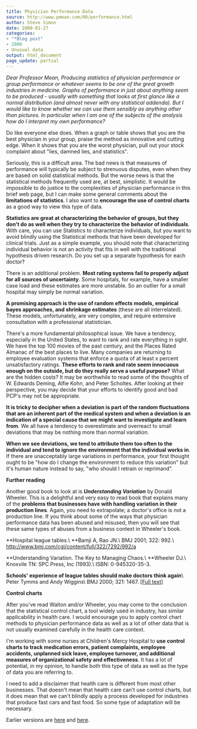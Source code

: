```yaml
---
title: Physician Performance Data
source: http://www.pmean.com/00/performance.html
author: Steve Simon
date: 2000-01-27
categories:
- "*Blog post"
- 2000
- Unusual data
output: html_document
page_update: partial
---
```


*Dear Professor Mean, Producing statistics of physician performance or group performance or whatever seems to be one of the great growth industries in medicine. Graphs of performance in just about anything seem to be produced - usually with something that looks at first glance like a normal distribution (and almost never with any statistical addenda). But I would like to know whether we can use them sensibly as anything other than pictures. In particular when I am one of the subjects of the analysis how do I interpret my own performance?*

Do like everyone else does. When a graph or table shows that you are the best physician in your group, praise the method as innovative and cutting edge. When it shows that you are the worst physician, pull out your stock complaint about "lies, damned lies, and statistics".

Seriously, this is a difficult area. The bad news is that measures of performance will typically be subject to strenuous disputes, even when they are based on solid statistical methods. But the worse news is that the statistical methods frequently used are, at best, simplistic. It would be impossible to do justice to the complexities of physician performance in this brief web page, but I can make some general comments about the **limitations of statistics**. I also want to **encourage the use of control charts** as a good way to view this type of data.

**Statistics are great at characterizing the behavior of groups, but they don't do as well when they try to characterize the behavior of individuals**. With care, you can use Statistics to characterize individuals, but you want to avoid blindly using the Statistical methods that have been developed for clinical trials. Just as a simple example, you should note that characterizing individual behavior is not an activity that fits in well with the traditional hypothesis driven research. Do you set up a separate hypothesis for each doctor?

There is an additional problem. **Most rating systems fail to properly adjust for all sources of uncertainty**. Some hospitals, for example, have a smaller case load and these estimates are more unstable. So an outlier for a small hospital may simply be normal variation.

**A promising approach is the use of random effects models, empirical bayes approaches, and shrinkage estimates** (these are all interrelated). These models, unfortunately, are very complex, and require extensive consultation with a professional statistician.

There's a more fundamental philosophical issue. We have a tendency, especially in the United States, to want to rank and rate everything in sight. We have the top 100 movies of the past century, and the Places Rated Almanac of the best places to live. Many companies are returning to employee evaluation systems that enforce a quota of at least x percent unsatisfactory ratings. **These efforts to rank and rate seem innocuous enough on the outside, but do they really serve a useful purpose?** What are the hidden costs? It may be worthwhile to read some of the thoughts of W. Edwards Deming, Alfie Kohn, and Peter Scholtes. After looking at their perspective, you may decide that your efforts to identify good and bad PCP's may not be appropriate.

**It is tricky to decipher when a deviation is part of the random fluctuations that are an inherent part of the medical system and when a deviation is an indication of a special cause that we might want to investigate and learn from**. We all have a tendency to overestimate and overreact to small deviations that may be nothing more than normal variation.

**When we see deviations, we tend to attribute them too often to the individual and tend to ignore the environment that the individual works in**. If there are unacceptably large variations in performance, your first thought ought to be "how do I change the environment to reduce this variation" but it's human nature instead to say, "who should I retrain or reprimand".

**Further reading**

Another good book to look at is ***Understanding Variation*** by Donald Wheeler. This is a delightful and very easy to read book that explains many of the **problems that businesses have with handling variation in their production lines**. Again, you need to extrapolate; a doctor's office is not a production line. If you think about some of the ways that physician performance data has been abused and misused, then you will see that these same types of abuses from a business context in Wheeler's book.

**Hospital league tables.\ **Bamji A, Rao JN.\ BMJ 2001; 322: 992.\ <http://www.bmj.com/cgi/content/full/322/7292/992/a>

**Understanding Variation. The Key to Managing Chaos.\ **Wheeler DJ.\ Knoxvile TN: SPC Press, Inc (1993).\ ISBN: 0-945320-35-3.

**Schools' experience of league tables should make doctors think again**\ Peter Tymms and Andy Wiggins\ BMJ 2000; 321: 1467. [[Full text]](http://bmj.com/cgi/content/full/321/7274/1467)

**Control charts**

After you've read Walton and/or Wheeler, you may come to the conclusion that the statistical control chart, a tool widely used in industry, has similar applicability in health care. I would encourage you to apply control chart methods to physician performance data as well as a lot of other data that is not usually examined carefully in the health care context.

I'm working with some nurses at Children's Mercy Hospital to **use control charts to track medication errors, patient complaints, employee accidents, unplanned sick leave, employee turnover, and additional measures of organizational safety and effectiveness**. It has a lot of potential, in my opinion, to handle both this type of data as well as the type of data you are referring to.

I need to add a disclaimer that health care is different from most other businesses. That doesn't mean that health care can't use control charts, but it does mean that we can't blindly apply a process developed for industries that produce fast cars and fast food. So some type of adaptation will be necessary.

Earlier versions are [here][sim1] and [here][sim2].
 
[sim1]: http://www.pmean.com/00/performance.html
[sim2]: http://new.pmean.com/physician-performance-data/
 
